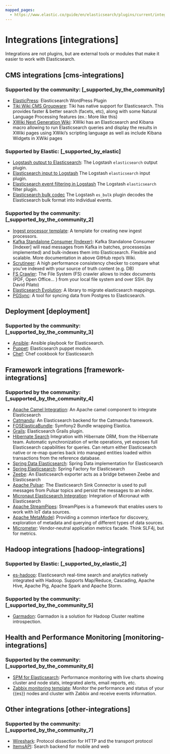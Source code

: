 ```yaml
---
mapped_pages:
  - https://www.elastic.co/guide/en/elasticsearch/plugins/current/integrations.html
---
```


# Integrations [integrations]

Integrations are not plugins, but are external tools or modules that make it easier to work with Elasticsearch.


## CMS integrations [cms-integrations]


### Supported by the community: [_supported_by_the_community]

* [ElasticPress](https://wordpress.org/plugins/elasticpress/): Elasticsearch WordPress Plugin
* [Tiki Wiki CMS Groupware](https://doc.tiki.org/Elasticsearch): Tiki has native support for Elasticsearch. This provides faster & better search (facets, etc), along with some Natural Language Processing features (ex.: More like this)
* [XWiki Next Generation Wiki](https://extensions.xwiki.org/xwiki/bin/view/Extension/Elastic+Search+Macro/): XWiki has an Elasticsearch and Kibana macro allowing to run Elasticsearch queries and display the results in XWiki pages using XWiki’s scripting language as well as include Kibana Widgets in XWiki pages


### Supported by Elastic: [_supported_by_elastic]

* [Logstash output to Elasticsearch](logstash-docs-md://lsr//plugins-outputs-elasticsearch.md): The Logstash `elasticsearch` output plugin.
* [Elasticsearch input to Logstash](logstash-docs-md://lsr/plugins-inputs-elasticsearch.md) The Logstash `elasticsearch` input plugin.
* [Elasticsearch event filtering in Logstash](logstash-docs-md://lsr/plugins-filters-elasticsearch.md) The Logstash `elasticsearch` filter plugin.
* [Elasticsearch bulk codec](logstash-docs-md://lsr//plugins-codecs-es_bulk.md) The Logstash `es_bulk` plugin decodes the Elasticsearch bulk format into individual events.


### Supported by the community: [_supported_by_the_community_2]

* [Ingest processor template](https://github.com/spinscale/cookiecutter-elasticsearch-ingest-processor): A template for creating new ingest processors.
* [Kafka Standalone Consumer (Indexer)](https://github.com/BigDataDevs/kafka-elasticsearch-consumer): Kafka Standalone Consumer [Indexer] will read messages from Kafka in batches, processes(as implemented) and bulk-indexes them into Elasticsearch. Flexible and scalable. More documentation in above GitHub repo’s Wiki.
* [Scrutineer](https://github.com/Aconex/scrutineer): A high performance consistency checker to compare what you’ve indexed with your source of truth content (e.g. DB)
* [FS Crawler](https://github.com/dadoonet/fscrawler): The File System (FS) crawler allows to index documents (PDF, Open Office… ) from your local file system and over SSH. (by David Pilato)
* [Elasticsearch Evolution](https://github.com/senacor/elasticsearch-evolution): A library to migrate elasticsearch mappings.
* [PGSync](https://pgsync.com): A tool for syncing data from Postgres to Elasticsearch.


## Deployment [deployment]


### Supported by the community: [_supported_by_the_community_3]

* [Ansible](https://github.com/elastic/ansible-elasticsearch): Ansible playbook for Elasticsearch.
* [Puppet](https://github.com/elastic/puppet-elasticsearch): Elasticsearch puppet module.
* [Chef](https://github.com/elastic/cookbook-elasticsearch): Chef cookbook for Elasticsearch


## Framework integrations [framework-integrations]


### Supported by the community: [_supported_by_the_community_4]

* [Apache Camel Integration](https://camel.apache.org/components/2.x/elasticsearch-component.md): An Apache camel component to integrate Elasticsearch
* [Catmandu](https://metacpan.org/pod/Catmandu::Store::ElasticSearch): An Elasticsearch backend for the Catmandu framework.
* [FOSElasticaBundle](https://github.com/FriendsOfSymfony/FOSElasticaBundle): Symfony2 Bundle wrapping Elastica.
* [Grails](https://plugins.grails.org/plugin/puneetbehl/elasticsearch): Elasticsearch Grails plugin.
* [Hibernate Search](https://hibernate.org/search/) Integration with Hibernate ORM, from the Hibernate team. Automatic synchronization of write operations, yet exposes full Elasticsearch capabilities for queries. Can return either Elasticsearch native or re-map queries back into managed entities loaded within transactions from the reference database.
* [Spring Data Elasticsearch](https://github.com/spring-projects/spring-data-elasticsearch): Spring Data implementation for Elasticsearch
* [Spring Elasticsearch](https://github.com/dadoonet/spring-elasticsearch): Spring Factory for Elasticsearch
* [Zeebe](https://zeebe.io): An Elasticsearch exporter acts as a bridge between Zeebe and Elasticsearch
* [Apache Pulsar](https://pulsar.apache.org/docs/en/io-elasticsearch): The Elasticsearch Sink Connector is used to pull messages from Pulsar topics and persist the messages to an index.
* [Micronaut Elasticsearch Integration](https://micronaut-projects.github.io/micronaut-elasticsearch/latest/guide/index.html): Integration of Micronaut with Elasticsearch
* [Apache StreamPipes](https://streampipes.apache.org): StreamPipes is a framework that enables users to work with IoT data sources.
* [Apache MetaModel](https://metamodel.apache.org/): Providing a common interface for discovery, exploration of metadata and querying of different types of data sources.
* [Micrometer](https://micrometer.io): Vendor-neutral application metrics facade. Think SLF4j, but for metrics.


## Hadoop integrations [hadoop-integrations]


### Supported by Elastic: [_supported_by_elastic_2]

* [es-hadoop](https://www.elastic.co/elasticsearch/hadoop): Elasticsearch real-time search and analytics natively integrated with Hadoop. Supports Map/Reduce, Cascading, Apache Hive, Apache Pig, Apache Spark and Apache Storm.


### Supported by the community: [_supported_by_the_community_5]

* [Garmadon](https://github.com/criteo/garmadon): Garmadon is a solution for Hadoop Cluster realtime introspection.


## Health and Performance Monitoring [monitoring-integrations]


### Supported by the community: [_supported_by_the_community_6]

* [SPM for Elasticsearch](https://sematext.com/spm/index.html): Performance monitoring with live charts showing cluster and node stats, integrated alerts, email reports, etc.
* [Zabbix monitoring template](https://www.zabbix.com/integrations/elasticsearch): Monitor the performance and status of your {{es}} nodes and cluster with Zabbix and receive events information.


## Other integrations [other-integrations]


### Supported by the community: [_supported_by_the_community_7]

* [Wireshark](https://www.wireshark.org/): Protocol dissection for HTTP and the transport protocol
* [ItemsAPI](https://www.itemsapi.com/): Search backend for mobile and web
